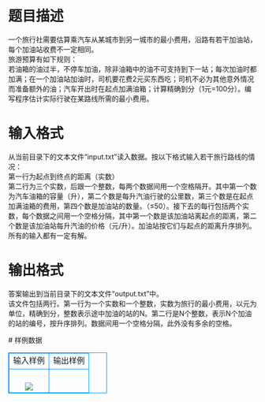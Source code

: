 # 

 
 # 题目描述 
<p>
一个旅行社需要估算乘汽车从某城市到另一城市的最小费用，沿路有若干加油站，每个加油站收费不一定相同。<br>旅游预算有如下规则：<br>若油箱的油过半，不停车加油，除非油箱中的油不可支持到下一站；每次加油时都加满；在一个加油站加油时，司机要花费2元买东西吃；司机不必为其他意外情况而准备额外的油；汽车开出时在起点加满油箱；计算精确到分（1元=100分）。编写程序估计实际行驶在某路线所需的最小费用。<br></p> 

 
 # 输入格式 
<p>
从当前目录下的文本文件“input.txt”读入数据。按以下格式输入若干旅行路线的情况：<br>第一行为起点到终点的距离（实数）<br>第二行为三个实数，后跟一个整数，每两个数据间用一个空格隔开。其中第一个数为汽车油箱的容量（升），第二个数是每升汽油行驶的公里数，第三个数是在起点加满油箱的费用，第四个数是加油站的数量。（≤50）。接下去的每行包括两个实数，每个数据之间用一个空格分隔，其中第一个数是该加油站离起点的距离，第二个数是该加油站每升汽油的价格（元/升）。加油站按它们与起点的距离升序排列。所有的输入都有一定有解。<br></p> 

 
 # 输出格式 
<p>
答案输出到当前目录下的文本文件“output.txt”中。<br>该文件包括两行。第一行为一个实数和一个整数，实数为旅行的最小费用，以元为单位，精确到分，整数表示途中加油的站的N。第二行是N个整数，表示N个加油的站的编号，按升序排列。数据间用一个空格分隔，此外没有多余的空格。<br></p> 
# 样例数据
<style>
        table,table tr th, table tr td { border:1px solid #0094ff; }
        table { width: 200px; min-height: 25px; line-height: 25px; text-align: center; border-collapse: collapse;}   
    </style>
<table>
	<tr>
		<td>输入样例</td>
		<td>输出样例</td>
	</tr>
<tr><td><br><img src="/source/joyoi/tyvj-2860/img/aHR0cDovL3d3dy5qb3lvaS5jbi9wcm9ibGVtL3R5dmotMjg2MC9wcm9ibGVtc19pbWFnZXMvMzM5Ny9wZy5qcGc=.jpg"></img></td><td></td></tr></table>
